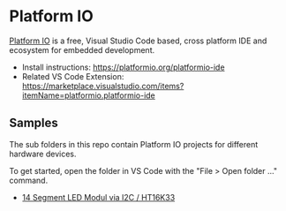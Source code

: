 # Platform IO

[Platform IO](https://platformio.org/) is a free, Visual Studio Code based, cross platform IDE and ecosystem for embedded development.

* Install instructions: <https://platformio.org/platformio-ide>
* Related VS Code Extension: <https://marketplace.visualstudio.com/items?itemName=platformio.platformio-ide>

## Samples

The sub folders in this repo contain Platform IO projects for different hardware devices.

To get started, open the folder in VS Code with the "File > Open folder ..." command.

* [14 Segment LED Modul via I2C / HT16K33](14-segment/README.md)
